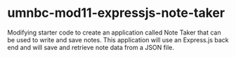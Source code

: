 # umnbc-mod11-expressjs-note-taker
Modifying starter code to create an application called Note Taker that can be used to write and save notes. This application will use an Express.js back end and will save and retrieve note data from a JSON file.
